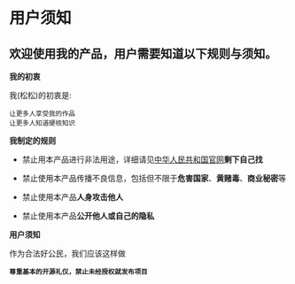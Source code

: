 # 用户须知
欢迎使用我的产品，用户需要知道以下规则与须知。
---
**我的初衷**

我(松松)的初衷是:
```poem
让更多人享受我的作品
让更多人知道硬核知识
```
**我制定的规则**

- 禁止用本产品进行非法用途，详细请见[中华人民共和国官网](https://www.gov.cn)**剩下自己找**
- 禁止使用本产品传播不良信息，包括但不限于**危害国家**、**黄赌毒**、**商业秘密**等
- 禁止使用本产品**人身攻击他人**

- 禁止使用本产品**公开他人或自己的隐私**

**用户须知**

作为合法好公民，我们应该这样做


**`尊重基本的开源礼仪，禁止未经授权就发布项目`**
